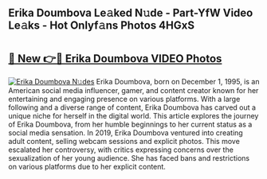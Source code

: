 ## Erika Doumbova Le𝚊ked N𝚞de - Part-YfW Video Le𝚊ks - Hot Onlyf𝚊ns Photos 4HGxS

# <h2><a href="http://ab45355.deff.icu/?id=Erika+Doumbova">🔗 New 👉🔴 Erika Doumbova VIDEO Photos</a></h2>

[![Erika Doumbova N𝚞des](https://i.imgur.com/rIISA9y.gif)](http://ab45355.deff.icu/?id=Erika+Doumbova)
Erika Doumbova, born on December 1, 1995, is an American social media influencer, gamer, and content creator known for her entertaining and engaging presence on various platforms. With a large following and a diverse range of content, Erika Doumbova has carved out a unique niche for herself in the digital world. This article explores the journey of Erika Doumbova, from her humble beginnings to her current status as a social media sensation. In 2019, Erika Doumbova ventured into creating adult content, selling webcam sessions and explicit photos. This move escalated her controversy, with critics expressing concerns over the sexualization of her young audience. She has faced bans and restrictions on various platforms due to her explicit content.
